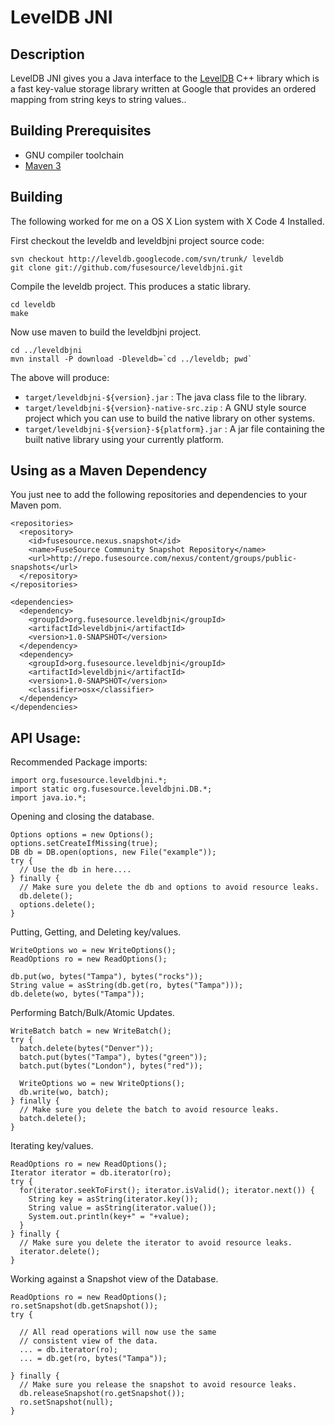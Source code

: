 # LevelDB JNI

## Description

LevelDB JNI gives you a Java interface to the 
[LevelDB](http://code.google.com/p/leveldb/) C++ library
which is a fast key-value storage library written at Google 
that provides an ordered mapping from string keys to string values.. 

## Building Prerequisites 

* GNU compiler toolchain
* [Maven 3](http://maven.apache.org/download.html)

## Building

The following worked for me on a OS X Lion system with X Code 4 Installed.

First checkout the leveldb and leveldbjni project source code:

    svn checkout http://leveldb.googlecode.com/svn/trunk/ leveldb
    git clone git://github.com/fusesource/leveldbjni.git

Compile the leveldb project.  This produces a static library.    
    
    cd leveldb
    make

Now use maven to build the leveldbjni project.    
    
    cd ../leveldbjni
    mvn install -P download -Dleveldb=`cd ../leveldb; pwd`

The above will produce:

* `target/leveldbjni-${version}.jar` : The java class file to the library.
* `target/leveldbjni-${version}-native-src.zip` : A GNU style source project which you can use to build the native library on other systems.
* `target/leveldbjni-${version}-${platform}.jar` : A jar file containing the built native library using your currently platform.

## Using as a Maven Dependency

You just nee to add the following repositories and dependencies to your Maven pom.

    <repositories>
      <repository>
        <id>fusesource.nexus.snapshot</id>
        <name>FuseSource Community Snapshot Repository</name>
        <url>http://repo.fusesource.com/nexus/content/groups/public-snapshots</url>
      </repository>
    </repositories>
    
    <dependencies>
      <dependency>
        <groupId>org.fusesource.leveldbjni</groupId>
        <artifactId>leveldbjni</artifactId>
        <version>1.0-SNAPSHOT</version>
      </dependency>
      <dependency>
        <groupId>org.fusesource.leveldbjni</groupId>
        <artifactId>leveldbjni</artifactId>
        <version>1.0-SNAPSHOT</version>
        <classifier>osx</classifier>
      </dependency>
    </dependencies>

## API Usage:

Recommended Package imports:

    import org.fusesource.leveldbjni.*;
    import static org.fusesource.leveldbjni.DB.*;
    import java.io.*;

Opening and closing the database.

    Options options = new Options();
    options.setCreateIfMissing(true);
    DB db = DB.open(options, new File("example"));
    try {
      // Use the db in here....
    } finally {
      // Make sure you delete the db and options to avoid resource leaks.
      db.delete();
      options.delete();
    }

Putting, Getting, and Deleting key/values.

    WriteOptions wo = new WriteOptions();
    ReadOptions ro = new ReadOptions();

    db.put(wo, bytes("Tampa"), bytes("rocks"));
    String value = asString(db.get(ro, bytes("Tampa")));
    db.delete(wo, bytes("Tampa"));

Performing Batch/Bulk/Atomic Updates.

    WriteBatch batch = new WriteBatch();
    try {
      batch.delete(bytes("Denver"));
      batch.put(bytes("Tampa"), bytes("green"));
      batch.put(bytes("London"), bytes("red"));

      WriteOptions wo = new WriteOptions();
      db.write(wo, batch);
    } finally {
      // Make sure you delete the batch to avoid resource leaks.
      batch.delete();
    }

Iterating key/values.

    ReadOptions ro = new ReadOptions();
    Iterator iterator = db.iterator(ro);
    try {
      for(iterator.seekToFirst(); iterator.isValid(); iterator.next()) {
        String key = asString(iterator.key());
        String value = asString(iterator.value());
        System.out.println(key+" = "+value);
      }
    } finally {
      // Make sure you delete the iterator to avoid resource leaks.
      iterator.delete();
    }

Working against a Snapshot view of the Database.

    ReadOptions ro = new ReadOptions();
    ro.setSnapshot(db.getSnapshot());
    try {
      
      // All read operations will now use the same 
      // consistent view of the data.
      ... = db.iterator(ro);
      ... = db.get(ro, bytes("Tampa"));

    } finally {
      // Make sure you release the snapshot to avoid resource leaks.
      db.releaseSnapshot(ro.getSnapshot());
      ro.setSnapshot(null);
    }
